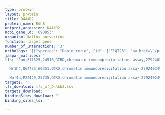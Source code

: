 ```yaml
---
type: protein
layout: protein
title: D4A8D2
protein_name: Rdh8
uniprot_accession: D4A8D2
ncbi_gene_id: '690953'
organism: Rattus norvegicus
function: target gene
number_of_interactions: '3'
orthologs: '[{"species": "Danio rerio", "id": ["F1QT23", "<a href=\"/protein/q7t2i8\">Q7T2I8</a>"]}, {"species": "Mus musculus", "id": ["<a href=\"/protein/d3z6w3\">D3Z6W3</a>"]}, {"species": "Saccharomyces cerevisiae", "id": ["<a href=\"/protein/p40471\">P40471</a>"]}]'
jaspar_matrices: ''
tfs: 'Jun,P17325,24516,GTRD,chromatin immunoprecipitation assay,27924024%5Buid%5D,No

  Nr1h4,Q62735,60351,GTRD,chromatin immunoprecipitation assay,27924024%5Buid%5D,No

  Hnf4a,P22449,25735,GTRD,chromatin immunoprecipitation assay,27924024%5Buid%5D,No'
targets: ''
tfs_download: tfs_of_D4A8D2.tsv
targets_download: ''
bindingSites_download: ''
binding_sites_ls: ''

---
```

